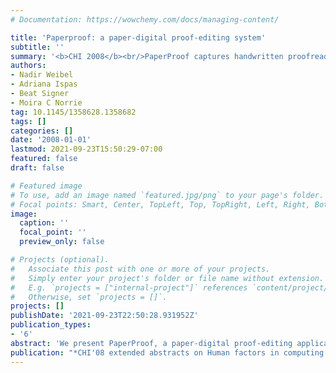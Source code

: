 ```yaml
---
# Documentation: https://wowchemy.com/docs/managing-content/

title: 'Paperproof: a paper-digital proof-editing system'
subtitle: ''
summary: '<b>CHI 2008</b><br/>PaperProof captures handwritten proofreading edits and merges them into digital documents.'
authors:
- Nadir Weibel
- Adriana Ispas
- Beat Signer
- Moira C Norrie
tag: 10.1145/1358628.1358682
tags: []
categories: []
date: '2008-01-01'
lastmod: 2021-09-23T15:50:29-07:00
featured: false
draft: false

# Featured image
# To use, add an image named `featured.jpg/png` to your page's folder.
# Focal points: Smart, Center, TopLeft, Top, TopRight, Left, Right, BottomLeft, Bottom, BottomRight.
image:
  caption: ''
  focal_point: ''
  preview_only: false

# Projects (optional).
#   Associate this post with one or more of your projects.
#   Simply enter your project's folder or file name without extension.
#   E.g. `projects = ["internal-project"]` references `content/project/deep-learning/index.md`.
#   Otherwise, set `projects = []`.
projects: []
publishDate: '2021-09-23T22:50:28.931952Z'
publication_types:
- '6'
abstract: 'We present PaperProof, a paper-digital proof-editing application that allows users to edit digital documents by means of gesture-based mark-up of their printed versions. This enables users to switch seamlessly back and forth between paper and digital instances of a document throughout the document lifecycle, working with whichever medium is preferred for a given task. Importantly, by maintaining a logical mapping between the printed and digital instances, editing operations on paper can later be integrated into the digital document even if other users have edited the digital version in parallel. The system is based on Anoto digital pen and paper technology and is implemented using the iPaper framework for interactive paper.'
publication: "*CHI'08 extended abstracts on Human factors in computing systems*"
---
```

